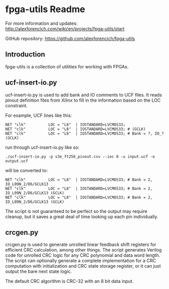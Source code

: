 # fpga-utils Readme

For more information and updates:
http://alexforencich.com/wiki/en/projects/fpga-utils/start

GitHub repository:
https://github.com/alexforencich/fpga-utils

## Introduction

fpga-utils is a collection of utilities for working with FPGAs.

## ucf-insert-io.py

ucf-insert-io.py is used to add bank and IO comments to UCF files.  It reads
pinout definition files from Xilinx to fill in the information based on the
LOC constraint.  

For example, UCF lines like this:

    NET "clk"          LOC = "L8"  | IOSTANDARD=LVCMOS33;
    NET "clk"          LOC = "L8"  | IOSTANDARD=LVCMOS33; # (GCLK)
    NET "clk"          LOC = "L8"  | IOSTANDARD=LVCMOS33; # Bank = ?, IO_? (GCLK)

run through ucf-insert-io.py like so:

    ./ucf-insert-io.py -p s3e_ft256_pinout.csv --ioc 8 -u input.ucf -o output.ucf

will be converted to:

    NET "clk"          LOC = "L8"  | IOSTANDARD=LVCMOS33; # Bank = 2, IO_L09N_2/D6/GCLK13
    NET "clk"          LOC = "L8"  | IOSTANDARD=LVCMOS33; # Bank = 2, IO_L09N_2/D6/GCLK13 (GCLK)
    NET "clk"          LOC = "L8"  | IOSTANDARD=LVCMOS33; # Bank = 2, IO_L09N_2/D6/GCLK13 (GCLK)

The script is not guaranteed to be perfect so the output may require cleanup,
but it saves a great deal of time looking up each pin individually.  

## crcgen.py

crcgen.py is used to generate unrolled linear feedback shift registers for
efficient CRC calculation, among other things.  The script generates Verilog
code for unrolled CRC logic for any CRC polynomial and data word length.  The
script can optionally generate a complete implementation for a CRC computation
with initialization and CRC state storage register, or it can just output the
bare next state logic.  

The default CRC algorithm is CRC-32 with an 8 bit data input.  

